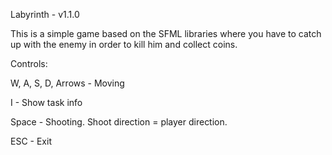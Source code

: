 Labyrinth - v1.1.0

This is a simple game based on the SFML libraries where you have to catch up with the enemy in order to kill him and collect coins.

Controls:

W, A, S, D, Arrows - Moving

I - Show task info

Space - Shooting. Shoot direction = player direction.

ESC - Exit
